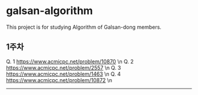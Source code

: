 # galsan-algorithm
 This project is for studying Algorithm of Galsan-dong members.


## 1주차 
Q. 1  https://www.acmicpc.net/problem/10870 \n
Q. 2  https://www.acmicpc.net/problem/2557 \n
Q. 3  https://www.acmicpc.net/problem/1463 \n
Q. 4  https://www.acmicpc.net/problem/10872 \n

---------------
